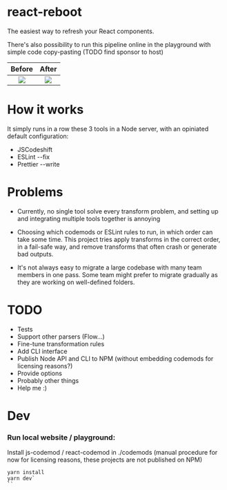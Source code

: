 # react-reboot

The easiest way to refresh your React components.

There's also possibility to run this pipeline online in the playground with simple code copy-pasting (TODO find sponsor to host)

Before                     |  After
:-------------------------:|:-------------------------:
<img src="https://user-images.githubusercontent.com/749374/32229250-ab512306-be50-11e7-842c-f466668ee1bd.png">  |  <img src="https://user-images.githubusercontent.com/749374/32229268-b5095698-be50-11e7-9218-e40e429a02da.png" >

# How it works

It simply runs in a row these 3 tools in a Node server, with an opiniated default configuration:

- JSCodeshift
- ESLint --fix
- Prettier --write

# Problems

- Currently, no single tool solve every transform problem, and setting up and integrating multiple tools together is annoying

- Choosing which codemods or ESLint rules to run, in which order can take some time. This project tries apply transforms in the correct order, in a fail-safe way, and remove transforms that often crash or generate bad outputs.

- It's not always easy to migrate a large codebase with many team members in one pass. Some team might prefer to migrate gradually as they are working on well-defined folders.


# TODO

- Tests
- Support other parsers (Flow...)
- Fine-tune transformation rules
- Add CLI interface
- Publish Node API and CLI to NPM (without embedding codemods for licensing reasons?)
- Provide options
- Probably other things
- Help me :)

# Dev

### Run local website / playground:

Install js-codemod / react-codemod in ./codemods (manual procedure for now for licensing reasons, these projects are not published on NPM)

```
yarn install
yarn dev`
``

